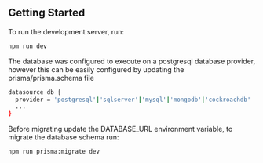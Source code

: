 
## Getting Started


To run the development server, run:
```bash
npm run dev
```
The database was configured to execute on a postgresql database provider, however this can be easily configured by updating the prisma/prisma.schema file
```bash
datasource db {
  provider = 'postgresql'|'sqlserver'|'mysql'|'mongodb'|'cockroachdb'
  ...
}
```
Before migrating update the DATABASE_URL environment variable,
to migrate the database schema run:
```bash
npm run prisma:migrate dev
```







